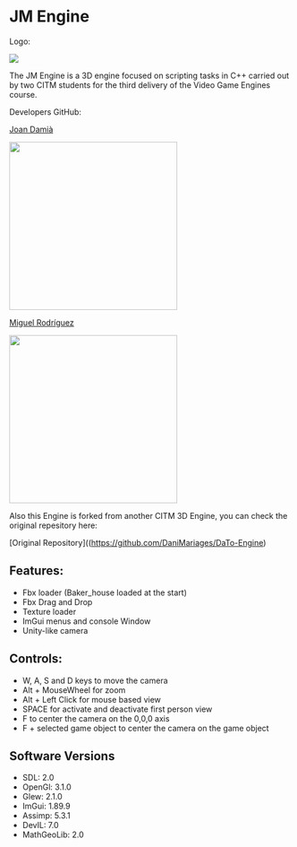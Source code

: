 # JM Engine

Logo:

<img align="center" src="https://media.discordapp.net/attachments/1046911945695043725/1196885927948193864/JM.png">

The JM Engine is a 3D engine focused on scripting tasks in C++ carried out by two CITM students for the third delivery of the Video Game Engines course.

Developers GitHub:

[Joan Damià](<https://github.com/JoanDamia>)

<img align="center" width="300" height="300" src="https://media.discordapp.net/attachments/1046911945695043725/1196885928451526717/Joan.png">

[Miguel Rodríguez](<https://github.com/Bankaster>)

<img align="center" width="300" height="300" src="https://media.discordapp.net/attachments/1046911945695043725/1196885928451526717/Joan.png">


Also this Engine is forked from another CITM 3D Engine, you can check the original repesitory here:

[Original Repository]((https://github.com/DaniMariages/DaTo-Engine)


## Features:

- Fbx loader (Baker_house loaded at the start)
- Fbx Drag and Drop
- Texture loader
- ImGui menus and console Window
- Unity-like camera



## Controls:

- W, A, S and D keys to move the camera
- Alt + MouseWheel for zoom
- Alt + Left Click for mouse based view
- SPACE for activate and deactivate first person view
- F to center the camera on the 0,0,0 axis
- F + selected game object to center the camera on the game object



## Software Versions

- SDL: 2.0
- OpenGl: 3.1.0
- Glew: 2.1.0
- ImGui: 1.89.9
- Assimp: 5.3.1
- DevIL: 7.0
- MathGeoLib: 2.0
